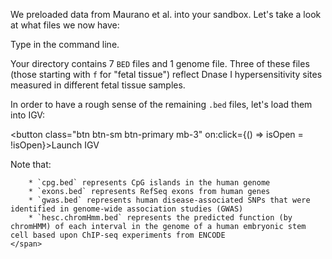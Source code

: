<script>
import Execute from "$components/Execute.svelte";
import IGVModal from "$components/igv/IGVModal.svelte";
import Link from "$components/Link.svelte";

let isOpen = false;
let igvOptions = {
	locus: "chr1:262,932-512,931",
	tracks: [
		{ url: "/data/bedtools-intro/cpg.bed", name: "CpG islands" },
		{ url: "/data/bedtools-intro/exons.bed", name: "RefSeq Exons" },
		{ url: "/data/bedtools-intro/gwas.bed", name: "GWAS SNPs" },
		{ url: "/data/bedtools-intro/hesc.chromHmm.bed", name: "chromHMM Predictions" }
	]
};
</script>

We preloaded data from <Link href="https://science.sciencemag.org/content/337/6099/1190">Maurano et al.</Link> into your sandbox. Let's take a look at what files we now have:

Type <Execute command="ls" inline /> in the command line.

Your directory contains 7 `BED` files and 1 genome file. Three of these files (those starting with `f` for "fetal tissue") reflect Dnase I hypersensitivity sites measured in different fetal tissue samples.

In order to have a rough sense of the remaining `.bed` files, let's load them into IGV:

<button class="btn btn-sm btn-primary mb-3" on:click={() => isOpen = !isOpen}>Launch IGV</button>

<IGVModal options={igvOptions} bind:isOpen={isOpen}>
	<span slot="after">
		Note that:

    	* `cpg.bed` represents CpG islands in the human genome
    	* `exons.bed` represents RefSeq exons from human genes
    	* `gwas.bed` represents human disease-associated SNPs that were identified in genome-wide association studies (GWAS)
    	* `hesc.chromHmm.bed` represents the predicted function (by chromHMM) of each interval in the genome of a human embryonic stem cell based upon ChIP-seq experiments from ENCODE
    </span>

</IGVModal>
